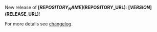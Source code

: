 New release of **[$REPOSITORY_NAME]($REPOSITORY_URL)**: **[$VERSION]($RELEASE_URL)**!

For more details see [changelog]($CHANGELOG_URL).
